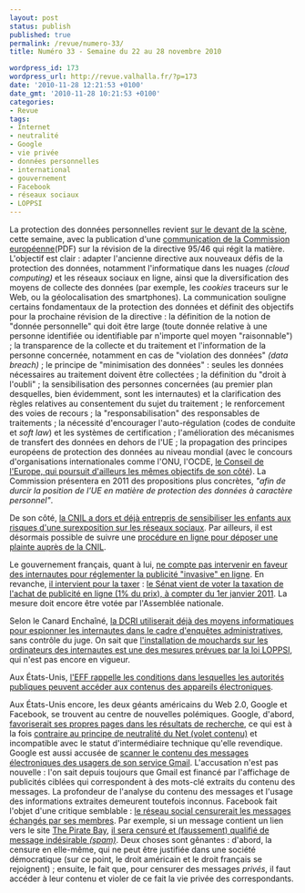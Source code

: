 ```yaml
---
layout: post
status: publish
published: true
permalink: /revue/numero-33/
title: Numéro 33 - Semaine du 22 au 28 novembre 2010

wordpress_id: 173
wordpress_url: http://revue.valhalla.fr/?p=173
date: '2010-11-28 12:21:53 +0100'
date_gmt: '2010-11-28 10:21:53 +0100'
categories:
- Revue
tags:
- Internet
- neutralité
- Google
- vie privée
- données personnelles
- international
- gouvernement
- Facebook
- réseaux sociaux
- LOPPSI
---
```

<p>La protection des données personnelles revient <a href="http://www.cyberdroit.fr/2010/11/la-revision-de-la-directive-sur-la-protection-de-la-vie-privee/">sur le devant de la scène</a>, cette semaine, avec la publication d'une <a href="http://ec.europa.eu/justice/news/consulting_public/0006/com_2010_609_fr.pdf">communication de la Commission européenne</a><span class="lang">(PDF)</span> sur la révision de la directive 95/46 qui régit la matière. L'objectif est clair : adapter l'ancienne directive aux nouveaux défis de la protection des données, notamment l'informatique dans les nuages <i>(cloud computing)</i> et les réseaux sociaux en ligne, ainsi que la diversification des moyens de collecte des données (par exemple, les <i>cookies</i> traceurs sur le Web, ou la géolocalisation des smartphones). La communication souligne certains fondamentaux de la protection des données et définit des objectifs pour la prochaine révision de la directive : la définition de la notion de "donnée personnelle" qui doit être large (toute donnée relative à une personne identifiée ou identifiable par n'importe quel moyen "raisonnable") ; la transparence de la collecte et du traitement et l'information de la personne concernée, notamment en cas de "violation des données" <i>(data breach)</i> ; le principe de "minimisation des données" : seules les données nécessaires au traitement doivent être collectées ; la définition du "droit à l'oubli" ; la sensibilisation des personnes concernées (au premier plan desquelles, bien évidemment, sont les internautes) et la clarification des règles relatives au consentement du sujet du traitement ; le renforcement des voies de recours ; la "responsabilisation" des responsables de traitements ; la nécessité d'encourager l'auto-régulation (codes de conduite et <i>soft law</i>) et les systèmes de certification ; l'amélioration des mécanismes de transfert des données en dehors de l'UE ; la propagation des principes européens de protection des données au niveau mondial (avec le concours d'organisations internationales comme l'ONU, l'OCDE, <a href="http://www.numerama.com/magazine/17465-le-profilage-dans-la-ligne-de-mire-du-conseil-de-l-europe.html">le Conseil de l'Europe, qui poursuit d'ailleurs les mêmes objectifs de son côté</a>). La Commission présentera en 2011 des propositions plus concrètes, <i>"afin de durcir la position de l'UE en matière de protection des données à caractère personnel"</i>.</p>
<p>De son côté, <a href="http://www.numerama.com/magazine/17463-la-cnil-parle-de-vie-privee-sur-internet-aux-eleves-de-cm2.html">la CNIL a dors et déjà entrepris de sensibiliser les enfants aux risques d'une surexposition sur les réseaux sociaux</a>. Par ailleurs, il est désormais possible de suivre une <a href="http://www.cnil.fr/la-cnil/actu-cnil/article/article/vous-souhaitez-supprimer-vos-donnees-personnelles-sur-internet-ayez-le-reflexe-plainte-en-l/">procédure en ligne pour déposer une plainte auprès de la CNIL</a>. </p>
<p>Le gouvernement français, quant à lui, <a href="http://www.numerama.com/magazine/17464-le-gouvernement-ne-veut-pas-reguler-la-publicite-intrusive-sur-internet.html">ne compte pas intervenir en faveur des internautes pour réglementer la publicité "invasive" en ligne</a>. En revanche, <a href="/www.pcinpact.com/actu/news/60503-taxe-publicite-ligne-rapport-zelnik.htm">il intervient pour la taxer</a> : <a href="http://www.senat.fr/amendements/2010-2011/110/Amdt_I-10.html">le Sénat vient de voter la taxation de l'achat de publicité en ligne (1% du prix), à compter du 1er janvier 2011</a>. La mesure doit encore être votée par l'Assemblée nationale.</p>
<p>Selon le Canard Enchaîné, <a href="http://www.numerama.com/magazine/17443-la-dcri-espionnerait-deja-des-ordinateurs-a-distance.html">la DCRI utiliserait déjà des moyens informatiques pour espionner les internautes dans le cadre d'enquêtes administratives</a>, sans contrôle du juge. On sait que <a href="http://www.valhalla.fr/2010/02/13/loppsi-2-les-spywares-judiciaires/">l'installation de mouchards sur les ordinateurs des internautes est une des mesures prévues par la loi LOPPSI</a>, qui n'est pas encore en vigueur.</p>
<p> Aux États-Unis, <a href="http://www.eff.org/deeplinks/2010/11/effs-guide-protecting-devices-data-border">l'EFF rappelle les conditions dans lesquelles les autorités publiques peuvent accéder aux contenus des appareils électroniques</a>. </p>
<p>Aux États-Unis encore, les deux géants américains du Web 2.0, Google et Facebook, se trouvent au centre de nouvelles polémiques. Google, d'abord, <a href="http://www.lemondeinformatique.fr/actualites/lire-google-favoriserait-ses-propres-sites-dans-ses-resultats-32230.html">favoriserait ses propres pages dans les résultats de recherche</a>, ce qui est à la fois <a href="http://www.valhalla.fr/2010/08/14/observations-proposition-google-verizon-neutralite-du-net/">contraire au principe de neutralité du Net (volet contenu)</a> et incompatible avec le statut d'intermédiaire technique qu'elle revendique. Google est aussi accusée de <a href="http://www.numerama.com/magazine/17411-google-accuse-de-scanner-le-contenu-des-emails.html">scanner le contenu des messages électroniques des usagers de son service Gmail</a>. L'accusation n'est pas nouvelle : l'on sait depuis toujours que Gmail est financé par l'affichage de publicités ciblées qui correspondent à des mots-clé extraits du contenu des messages. La profondeur de l'analyse du contenu des messages et l'usage des informations extraites demeurent toutefois inconnus. Facebook fait l'objet d'une critique semblable : <a href="http://www.numerama.com/magazine/17421-facebook-controle-et-censure-les-mails-envoyes-par-ses-membres.html">le réseau social censurerait les messages échangés par ses membres</a>. Par exemple, si un message contient un lien vers le site <a href="http://fr.wikipedia.org/wiki/The_Pirate_Bay">The Pirate Bay</a>, <a href="http://www.pcinpact.com/actu/news/60537-facebook-wired-facebook-censure-tpb.htm">il sera censuré et (faussement) qualifié de message indésirable <i>(spam)</i></a>. Deux choses sont gênantes : d'abord, la censure en elle-même, qui ne peut être justifiée dans une société démocratique (sur ce point, le droit américain et le droit français se rejoignent) ; ensuite, le fait que, pour censurer des messages <i>privés</i>, il faut accéder à leur contenu et violer de ce fait la vie privée des correspondants.</p>
